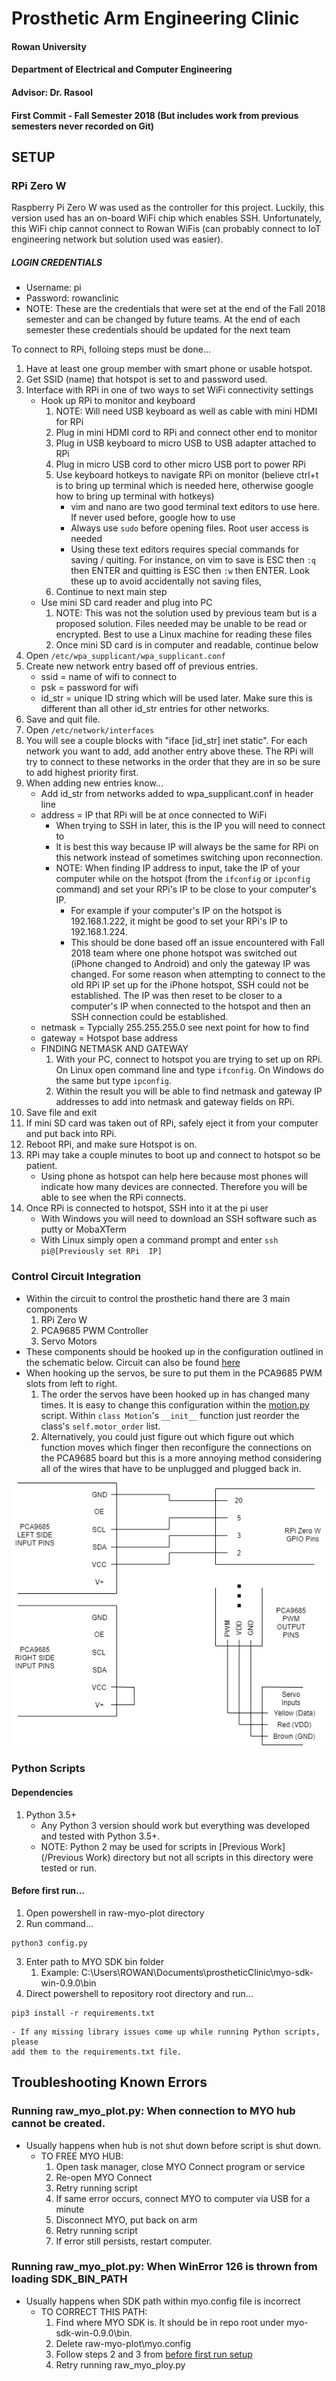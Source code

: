 # Prosthetic Arm Engineering Clinic
#### Rowan University
#### Department of Electrical and Computer Engineering
#### Advisor: Dr. Rasool
#### First Commit - Fall Semester 2018 (But includes work from previous semesters never recorded on Git)

SETUP
-----
### RPi Zero W
Raspberry Pi Zero W was used as the controller for this project. Luckily, this 
version used has an on-board WiFi chip which enables SSH. Unfortunately, 
this WiFi chip cannot connect to Rowan WiFis (can probably connect to IoT engineering 
network but solution used was easier).

##### LOGIN CREDENTIALS
- Username: pi
- Password: rowanclinic
- NOTE: These are the credentials that were set at the end of the Fall 2018 
semester and can be changed by future teams. At the end of each semester 
these credentials should be updated for the next team

To connect to RPi, folloing steps must be done...
1. Have at least one group member with smart phone or usable hotspot.
2. Get SSID (name) that hotspot is set to and password used.
3. Interface with RPi in one of two ways to set WiFi connectivity settings
    - Hook up RPi to monitor and keyboard
        1. NOTE: Will need USB keyboard as well as cable with mini HDMI for RPi 
        2. Plug in mini HDMI cord to RPi and connect other end to monitor 
        3. Plug in USB keyboard to micro USB to USB adapter attached to RPi 
        4. Plug in micro USB cord to other micro USB port to power RPi 
        5. Use keyboard hotkeys to navigate RPi on monitor (believe ctrl+t is 
        to bring up terminal which is needed here, otherwise google how to bring 
        up terminal with hotkeys)
            - vim and nano are two good terminal text editors to use here. If never 
            used before, google how to use
            - Always use `sudo` before opening files. Root user access is needed
            - Using these text editors requires special commands for saving / 
            quiting. For instance, on vim to save is ESC then `:q` then ENTER 
            and quitting is ESC then `:w` then ENTER. Look these up to avoid 
            accidentally not saving files,
        6. Continue to next main step
    - Use mini SD card reader and plug into PC
        1. NOTE: This was not the solution used by previous team but is a proposed 
        solution. Files needed may be unable to be read or encrypted. Best to use 
        a Linux machine for reading these files
        2. Once mini SD card is in computer and readable, continue below
4. Open `/etc/wpa_supplicant/wpa_supplicant.conf`
5. Create new network entry based off of previous entries. 
    - ssid = name of wifi to connect to
    - psk = password for wifi
    - id_str = unique ID string which will be used later. Make sure this is different 
    than all other id_str entries for other networks.
6. Save and quit file. 
7. Open `/etc/network/interfaces`
8. You will see a couple blocks with "iface [id_str] inet static". For each network 
you want to add, add another entry above these. The RPi will try to connect to 
these networks in the order that they are in so be sure to add highest priority first.
9. When adding new entries know...
    - Add id_str from networks added to wpa_supplicant.conf in header line
    - address = IP that RPi will be at once connected to WiFi
        - When trying to SSH in later, this is the IP you will need to connect to
        - It is best this way because IP will always be the same for RPi on this 
        network instead of sometimes switching upon reconnection.
        - NOTE: When finding IP address to input, take the IP of your computer 
        while on the hotspot (from the `ifconfig` or `ipconfig` command) and 
        set your RPi's IP to be close to your computer's IP.
            - For example if your computer's IP on the hotspot is 192.168.1.222, 
            it might be good to set your RPi's IP to 192.168.1.224.
            - This should be done based off an issue encountered with Fall 2018 
            team where one phone hotspot was switched out (iPhone changed to 
            Android) and only the gateway IP was changed. For some reason 
            when attempting to connect to the old RPi IP set up for the iPhone 
            hotspot, SSH could not be established. The IP was then reset to be 
            closer to a computer's IP when connected to the hotspot and then 
            an SSH connection could be established.
    - netmask = Typcially 255.255.255.0 see next point for how to find
    - gateway = Hotspot base address
    - FINDING NETMASK AND GATEWAY
        1. With your PC, connect to hotspot you are trying to set up on RPi. On 
        Linux open command line and type `ifconfig`. On Windows do the same 
        but type `ipconfig`.
        2. Within the result you will be able to find netmask and gateway IP 
        addresses to add into netmask and gateway fields on RPi.
10. Save file and exit
11. If mini SD card was taken out of RPi, safely eject it from your computer and 
put back into RPi.
12. Reboot RPi, and make sure Hotspot is on.
13. RPi may take a couple minutes to boot up and connect to hotspot so be patient.
    - Using phone as hotspot can help here because most phones will indicate 
    how many devices are connected. Therefore you will be able to see when 
    the RPi connects.
14. Once RPi is connected to hotspot, SSH into it at the pi user
    - With Windows you will need to download an SSH software such as putty or 
    MobaXTerm
    - With Linux simply open a command prompt and enter `ssh pi@[Previously set RPi 
    IP]`

### Control Circuit Integration
- Within the circuit to control the prosthetic hand there are 3 main components
    1. RPi Zero W
    2. PCA9685 PWM Controller
    3. Servo Motors
- These components should be hooked up in the configuration outlined in the schematic below. 
Circuit can also be found [here](docs/SystemDiagramsandImages/prostheticController.png)
- When hooking up the servos, be sure to put them in the PCA9685 PWM slots from left to right.
    1. The order the servos have been hooked up in has changed many times. It is 
    easy to change this configuration within the [motion.py](myo-arm-control/motion.py) 
    script. Within `class Motion`'s `__init__` function just reorder the class's 
    `self.motor_order` list.
    2. Alternatively, you could just figure out which figure out which function moves 
    which finger then reconfigure the connections on the PCA9685 board but this 
    is a more annoying method considering all of the wires that have to be unplugged 
    and plugged back in.
    
![Circuit Schematic](docs/SystemDiagramsandImages/prostheticController.png)

### Python Scripts
#### Dependencies
1. Python 3.5+
    - Any Python 3 version should work but everything was developed and tested with
    Python 3.5+. 
    - NOTE: Python 2 may be used for scripts in [Previous Work](/Previous Work) 
    directory but not all scripts in this directory were tested or run.

#### Before first run...
1. Open powershell in raw-myo-plot directory
2. Run command...
```
python3 config.py
```
3. Enter path to MYO SDK bin folder
    1. Example: C:\Users\ROWAN\Documents\prostheticClinic\myo-sdk-win-0.9.0\bin
4. Direct powershell to repository root directory and run...
```
pip3 install -r requirements.txt
```
    - If any missing library issues come up while running Python scripts, please
    add them to the requirements.txt file.

Troubleshooting Known Errors
----------------------------
### Running raw_myo_plot.py: When connection to MYO hub cannot be created.
- Usually happens when hub is not shut down before script is shut down.
    - TO FREE MYO HUB:
        1. Open task manager, close MYO Connect program or service
        2. Re-open MYO Connect
        3. Retry running script
        4. If same error occurs, connect MYO to computer via USB for a minute
        5. Disconnect MYO, put back on arm
        6. Retry running script
        7. If error still persists, restart computer.
        
### Running raw_myo_plot.py: When WinError 126 is thrown from loading SDK_BIN_PATH
- Usually happens when SDK path within myo.config file is incorrect
    - TO CORRECT THIS PATH:
        1. Find where MYO SDK is. It should be in repo root under 
        myo-sdk-win-0.9.0\bin.
        2. Delete raw-myo-plot\myo.config
        3. Follow steps 2 and 3 from [before first run setup](#before-first-run...)
        4. Retry running raw_myo_ploy.py